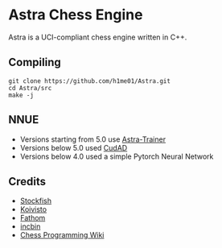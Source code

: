 # Astra Chess Engine

Astra is a UCI-compliant chess engine written in C++.

## Compiling
```
git clone https://github.com/h1me01/Astra.git
cd Astra/src
make -j
```

## NNUE
- Versions starting from 5.0 use [Astra-Trainer](https://github.com/h1me01/Astra-Trainer)
- Versions below 5.0 used [CudAD](https://github.com/Luecx/CudAD)
- Versions below 4.0 used a simple Pytorch Neural Network

## Credits
- [Stockfish](https://github.com/official-stockfish/Stockfish)
- [Koivisto](https://github.com/Luecx/Koivisto)
- [Fathom](https://github.com/jdart1/Fathom) 
- [incbin](https://github.com/graphitemaster/incbin)
- [Chess Programming Wiki](https://www.chessprogramming.org/Main_Page)
